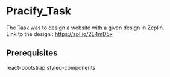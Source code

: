 # Pracify_Task
The Task was to design a website with a given design in Zeplin.  
Link to the design : https://zpl.io/2E4mD5x

## Prerequisites

react-bootstrap
styled-components
